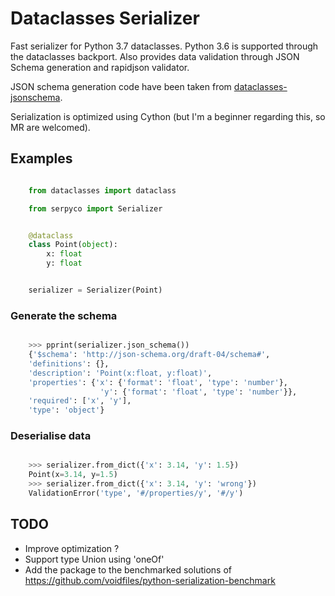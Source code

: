 # Dataclasses Serializer


Fast serializer for Python 3.7 dataclasses. Python 3.6 is supported through the dataclasses backport.
Also provides data validation through JSON Schema generation and rapidjson validator.

JSON schema generation code have been taken from [dataclasses-jsonschema](https://github.com/s-knibbs/dataclasses-jsonschema).

Serialization is optimized using Cython (but I'm a beginner regarding this, so MR are welcomed).

## Examples

```python

    from dataclasses import dataclass

    from serpyco import Serializer


    @dataclass
    class Point(object):
        x: float
        y: float


    serializer = Serializer(Point)
```

### Generate the schema

```python

    >>> pprint(serializer.json_schema())
    {'$schema': 'http://json-schema.org/draft-04/schema#',
    'definitions': {},
    'description': 'Point(x:float, y:float)',
    'properties': {'x': {'format': 'float', 'type': 'number'},
                    'y': {'format': 'float', 'type': 'number'}},
    'required': ['x', 'y'],
    'type': 'object'}
```

### Deserialise data

```python

    >>> serializer.from_dict({'x': 3.14, 'y': 1.5})
    Point(x=3.14, y=1.5)
    >>> serializer.from_dict({'x': 3.14, 'y': 'wrong'})
    ValidationError('type', '#/properties/y', '#/y')
```

## TODO

* Improve optimization ?
* Support type Union using 'oneOf'
* Add the package to the benchmarked solutions of https://github.com/voidfiles/python-serialization-benchmark